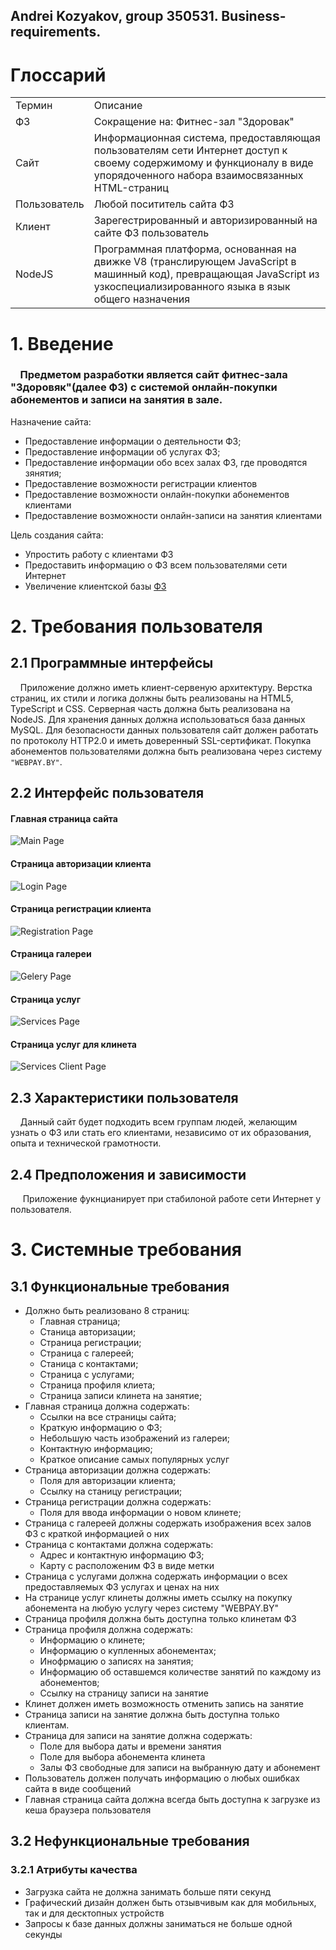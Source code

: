 
## Andrei Kozyakov, group 350531. Business-requirements.

# Глоссарий
<table>
    <tr>
        <td>Термин</td>
        <td>Описание</td>
    </tr>
    <tr>
        <td name="fzLink">ФЗ</td>
        <td>Сокращение на: Фитнес-зал "Здоровак"</td>
    </tr>
    <tr>
        <td>Сайт</td>
        <td>Информационная система, предоставляющая пользователям сети Интернет доступ к своему содержимому и функционалу в виде упорядоченного набора взаимосвязанных HTML-страниц</td>
    </tr>
    <tr>
        <td>Пользователь</td>
        <td>Любой посититель сайта ФЗ</td>
    </tr>
    <tr>
        <td>Клиент</td>
        <td>Зарегестрированный и авторизированный на сайте ФЗ пользователь</td>
    </tr>
    <tr>
        <td>NodeJS</td>
        <td>Программная платформа, основанная на движке V8 (транслирующем JavaScript в машинный код), превращающая JavaScript из узкоспециализированного языка в язык общего назначения</td>
    </tr>
</table>

# 1. Введение
### &nbsp;&nbsp;&nbsp;&nbsp;Предметом разработки является сайт фитнес-зала "Здоровяк"(далее ФЗ) с системой онлайн-покупки абонементов и записи на занятия в зале.
Назначение сайта:
+ Предоставление информации о деятельности ФЗ;
+ Предоставление информации об услугах ФЗ;
+ Предоставление информации обо всех залах ФЗ, где проводятся зянятия;
+ Предоставление возможности регистрации клиентов
+ Предоставление возможности онлайн-покупки абонементов клиентами
+ Предоставление возможности онлайн-записи на занятия клиентами

Цель создания сайта:
+ Упростить работу с клиентами ФЗ
+ Предоставить информацию о ФЗ всем пользователями сети Интернет
+ Увеличение клиентской базы <a href="#user-content-fzLink">ФЗ</a>


# 2. Требования пользователя
## 2.1 Программные интерфейсы
&nbsp;&nbsp;&nbsp;&nbsp;Приложение должно иметь клиент-сервеную архитектуру. Верстка страниц, их стили и логика должны быть реализованы на HTML5, TypeScript и CSS. Серверная часть должна быть реализована на NodeJS. Для хранения данных должна использоваться база данных MySQL. Для безопасности данных пользователя сайт должен работать по протоколу HTTP2.0 и иметь доверенный SSL-сертификат.
Покупка абонементов пользователями должна быть реализована через систему `"WEBPAY.BY"`.

## 2.2 Интерфейс пользователя

#### Главная страница сайта
![Main Page](https://github.com/andrei350531/requirements/blob/master/images/mainPage.png?raw=true)
#### Страница авторизации клиента
![Login Page](https://github.com/andrei350531/requirements/blob/master/images/login.png?raw=true)
#### Страница регистрации клиента
![Registration Page](https://github.com/andrei350531/requirements/blob/master/images/registration.png?raw=true)
#### Страница галереи
![Gelery Page](https://github.com/andrei350531/requirements/blob/master/images/geleryUser.png?raw=true)
#### Страница услуг
![Services Page](https://github.com/andrei350531/requirements/blob/master/images/serviceUser.png?raw=true)
#### Страница услуг для клинета
![Services Client Page](https://github.com/andrei350531/requirements/blob/master/images/serviceClient.png?raw=true)

## 2.3 Характеристики пользователя
&nbsp;&nbsp;&nbsp;&nbsp;Данный сайт будет подходить всем группам людей, желающим узнать о ФЗ или стать его клиентами, независимо от их образования, опыта и технической грамотности.

## 2.4 Предположения и зависимости
&nbsp;&nbsp;&nbsp;&nbsp; Приложение фукнцианирует при стабилоной работе сети Интернет у пользователя.

# 3. Системные требования
## 3.1 Функциональные требования
* Должно быть реализовано 8 страниц:
    * Главная страница;
    * Станица авторизации;
    * Страница регистрации;
    * Страница с галереей;
    * Станица с контактами;
    * Страница с услугами;
    * Страница профиля клиета;
    * Страница записи клинета на занятие;
* Главная страница должна содержать:
    * Ссылки на все страницы сайта;
    * Краткую информацию о ФЗ;
    * Небольшую часть изображений из галереи;
    * Контактную информацию;
    * Краткое описание самых популярных услуг
* Страница авторизации должна содержать:
    * Поля для авторизации клиента;
    * Ссылку на станицу регистрации;
* Страница регистрации должна содержать:
    * Поля для ввода информации о новом клинете;
* Страница с галереей должны содержать изображения всех залов ФЗ с краткой информацией о них
* Страница с контактами должна содержать:
    * Адрес и контактную информацию ФЗ;
    * Карту с расположеним ФЗ в виде метки
* Страница с услугами должна содержать информации о всех предоставляемых ФЗ услугах и ценах на них
* На странице услуг клинеты должны иметь ссылку на покупку абонемента на любую услугу через систему "WEBPAY.BY"
* Страница профиля должна быть доступна только клинетам ФЗ
* Страница профиля должна содержать:
    * Информацию о клинете;
    * Информацию о купленных абонементах;
    * Инофрмацию о записях на занятия;
    * Информацию об оставшемся количестве занятий по каждому из абонементов;
    * Ссылку на страницу записи на занятие
* Клинет должен иметь возможность отменить запись на занятие
* Страница записи на занятие должна быть доступна только клиентам.
* Страница для записи на занятие должна содержать:
    * Поле для выбора даты и времени занятия
    * Поле для выбора абонемента клинета
    * Залы ФЗ свободные для записи на выбранную дату и абонемент
* Пользователь должен получать информацию о любых ошибках сайта в виде сообщений
* Главная страница сайта должна всегда быть доступна к загрузке из кеша браузера пользователя

## 3.2 Нефункциональные требования
### 3.2.1 Атрибуты качества
* Загрузка сайта не должна занимать больше пяти секунд
* Графический дизайн должен быть отзывчивым как для мобильных, так и для десктопных устройств
* Запросы к базе данных должны заниматься не больше одной секунды